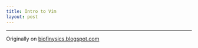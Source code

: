 ```yaml
---
title: Intro to Vim
layout: post
---
```


----------------------------------------------

Originally on [biofinysics.blogspot.com](http://biofinysics.blogspot.com/2014/01/intro-to-vim.html)
